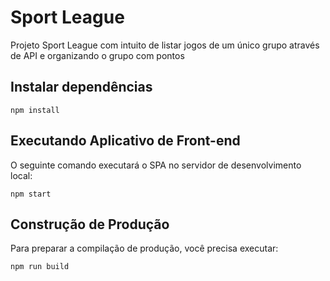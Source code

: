 # Sport League

Projeto Sport League com intuito de listar jogos de um único grupo através de API e organizando o grupo com pontos

## Instalar dependências

```
npm install 
```

## Executando Aplicativo de Front-end

O seguinte comando executará o SPA no servidor de desenvolvimento local:

```shell
npm start
```

## Construção de Produção

Para preparar a compilação de produção, você precisa executar:

```shell
npm run build
```

